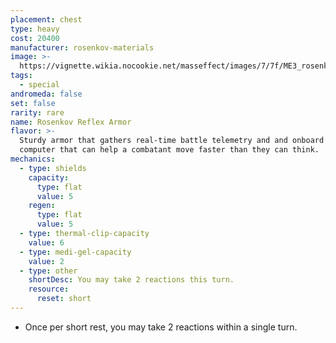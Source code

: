 ```yaml
---
placement: chest
type: heavy
cost: 20400
manufacturer: rosenkov-materials
image: >-
  https://vignette.wikia.nocookie.net/masseffect/images/7/7f/ME3_rosenkov_materials_chest.png/revision/latest/scale-to-width-down/100?cb=20120310234640
tags:
  - special
andromeda: false
set: false
rarity: rare
name: Rosenkov Reflex Armor
flavor: >-
  Sturdy armor that gathers real-time battle telemetry and and onboard combat
  computer that can help a combatant move faster than they can think.
mechanics:
  - type: shields
    capacity:
      type: flat
      value: 5
    regen:
      type: flat
      value: 5
  - type: thermal-clip-capacity
    value: 6
  - type: medi-gel-capacity
    value: 2
  - type: other
    shortDesc: You may take 2 reactions this turn.
    resource:
      reset: short
---
```

- Once per short rest, you may take 2 reactions within a single turn.
